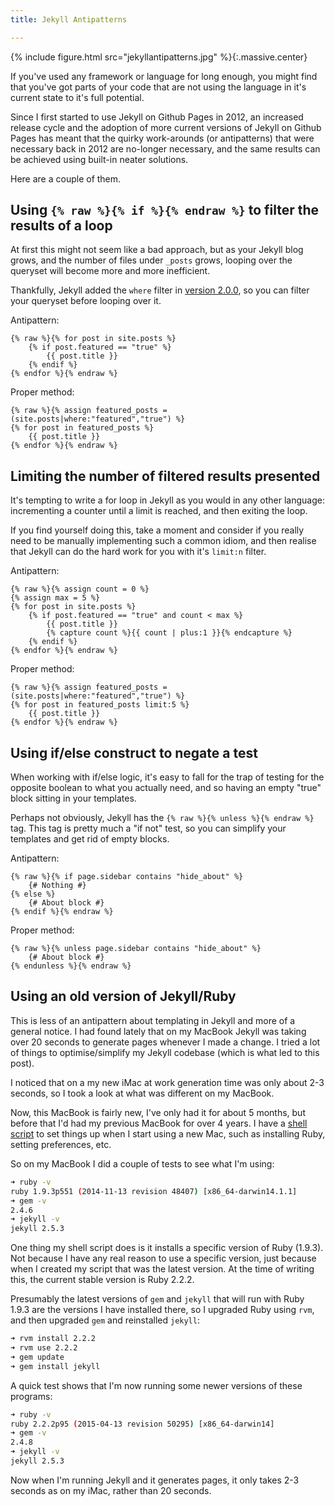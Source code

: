 ```yaml
---
title: Jekyll Antipatterns

---
```


{% include figure.html src="jekyllantipatterns.jpg" %}{:.massive.center}

If you've used any framework or language for long enough, you might find that you've got parts of your code that are not using the language in it's current state to it's full potential.<!-- more -->

Since I first started to use Jekyll on Github Pages in 2012, an increased release cycle and the adoption of more current versions of Jekyll on Github Pages has meant that the quirky work-arounds (or antipatterns) that were necessary back in 2012 are no-longer necessary, and the same results can be achieved using built-in neater solutions.

Here are a couple of them.

## Using `{% raw %}{% if %}{% endraw %}` to filter the results of a loop

At first this might not seem like a bad approach, but as your Jekyll blog grows, and the number of files under `_posts` grows, looping over the queryset will become more and more inefficient.

Thankfully, Jekyll added the `where` filter in [version 2.0.0](https://github.com/jekyll/jekyll/releases/tag/v2.0.0), so  you can filter your queryset before looping over it.

Antipattern:

```liquid
{% raw %}{% for post in site.posts %}
    {% if post.featured == "true" %}
        {{ post.title }}
    {% endif %}
{% endfor %}{% endraw %}
```

Proper method:

```liquid
{% raw %}{% assign featured_posts = (site.posts|where:"featured","true") %}
{% for post in featured_posts %}
    {{ post.title }}
{% endfor %}{% endraw %}
```

## Limiting the number of filtered results presented

It's tempting to write a for loop in Jekyll as you would in any other language: incrementing a counter until a limit is reached, and then exiting the loop.

If you find yourself doing this, take a moment and consider if you really need to be manually implementing such a common idiom, and then realise that Jekyll can do the hard work for you with it's `limit:n` filter.

Antipattern:

```liquid
{% raw %}{% assign count = 0 %}
{% assign max = 5 %}
{% for post in site.posts %}
    {% if post.featured == "true" and count < max %}
        {{ post.title }}
        {% capture count %}{{ count | plus:1 }}{% endcapture %}
    {% endif %}
{% endfor %}{% endraw %}
```

Proper method:

```liquid
{% raw %}{% assign featured_posts = (site.posts|where:"featured","true") %}
{% for post in featured_posts limit:5 %}
    {{ post.title }}
{% endfor %}{% endraw %}
```

## Using if/else construct to negate a test

When working with if/else logic, it's easy to fall for the trap of testing for the opposite boolean to what you actually need, and so having an empty "true" block sitting in your templates.

Perhaps not obviously, Jekyll has the `{% raw %}{% unless %}{% endraw %}` tag. This tag is pretty much a "if not" test, so you can simplify your templates and get rid of empty blocks.

Antipattern:

```liquid
{% raw %}{% if page.sidebar contains "hide_about" %}
    {# Nothing #}
{% else %}
    {# About block #}
{% endif %}{% endraw %}
```

Proper method:

```liquid
{% raw %}{% unless page.sidebar contains "hide_about" %}
    {# About block #}
{% endunless %}{% endraw %}
```

## Using an old version of Jekyll/Ruby

This is less of an antipattern about templating in Jekyll and more of a general notice. I had found lately that on my MacBook Jekyll was taking over 20 seconds to generate pages whenever I made a change. I tried a lot of things to optimise/simplify my Jekyll codebase (which is what led to this post).

I noticed that on a my new iMac at work generation time was only about 2-3 seconds, so I took a look at what was different on my MacBook.

Now, this MacBook is fairly new, I've only had it for about 5 months, but before that I'd had my previous MacBook for over 4 years. I have a [shell script](https://gist.github.com/omgmog/7145489) to set things up when I start using a new Mac, such as installing Ruby, setting preferences, etc.

So on my MacBook I did a couple of tests to see what I'm using:

```bash
➜ ruby -v
ruby 1.9.3p551 (2014-11-13 revision 48407) [x86_64-darwin14.1.1]
➜ gem -v
2.4.6
➜ jekyll -v
jekyll 2.5.3
```

One thing my shell script does is it installs a specific version of Ruby (1.9.3). Not because I have any real reason to use a specific version, just because when I created my script that was the latest version. At the time of writing this, the current stable version is Ruby 2.2.2.

Presumably the latest versions of `gem` and `jekyll` that will run with Ruby 1.9.3 are the versions I have installed there, so I upgraded Ruby using `rvm`, and then upgraded `gem` and reinstalled `jekyll`:

```bash
➜ rvm install 2.2.2
➜ rvm use 2.2.2
➜ gem update
➜ gem install jekyll
```

A quick test shows that I'm now running some newer versions of these programs:

```bash
➜ ruby -v
ruby 2.2.2p95 (2015-04-13 revision 50295) [x86_64-darwin14]
➜ gem -v
2.4.8
➜ jekyll -v
jekyll 2.5.3
```

Now when I'm running Jekyll and it generates pages, it only takes 2-3 seconds as on my iMac, rather than 20 seconds.










